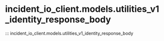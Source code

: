 # incident_io_client.models.utilities_v1_identity_response_body

::: incident_io_client.models.utilities_v1_identity_response_body
